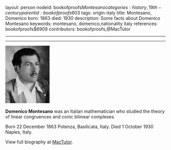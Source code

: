 layout: person
nodeid: bookofproofs$Montesano
categories: history,19th-century
parentid: bookofproofs$603
tags: origin-italy
title: Montesano, Domenico
born: 1863
died: 1930
description: Some facts about Domenico Montesano
keywords: montesano, domenico,nationality italy
references: bookofproofs$6909
contributors: bookofproofs,@MacTutor

---


---

![Montesano.jpg](https://github.com/bookofproofs/bookofproofs.github.io/blob/main/_sources/_assets/images/portraits/Montesano.jpg?raw=true)

**Domenico Montesano** was an Italian mathematician who studied the theory of linear congruences and conic bilinear complexes.

Born 22 December 1863 Potenza, Basilicata, Italy. Died 1 October 1930 Naples, Italy.


View full biography at [MacTutor](https://mathshistory.st-andrews.ac.uk/Biographies/Montesano/).